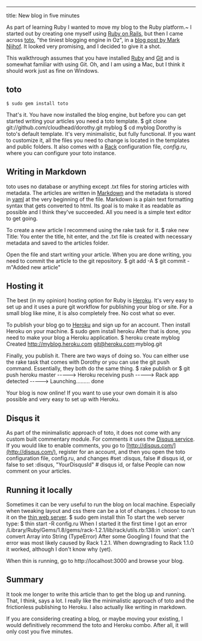 --- 
title: New blog in five minutes

As part of learning Ruby I wanted to move my blog to the Ruby platform.~
I started out by creating one myself using [Ruby on Rails](http://rubyonrails.org/), but then I came across [toto](http://cloudhead.io/toto), "the tiniest blogging engine in Oz", in a [blog post by Mark Nijhof](http://cre8ivethought.com/blog/2010/08/04/blog-moved-once-again/). It looked very promising, and I decided to give it a shot. 

This walkthrough assumes that you have installed [Ruby](http://www.ruby-lang.org/en/) and [Git](http://git-scm.com/) and is somewhat familiar with using Git. Oh, and I am using a Mac, but I think it should work just as fine on Windows.

## toto
	$ sudo gem install toto
That's it. You have now installed the blog engine, but before you can get started writing your articles you need a toto template.
	$ git clone git://github.com/cloudhead/dorothy.git myblog
	$ cd myblog
Dorothy is toto's default template. It's very minimalistic, but fully functional. If you want to customize it, all the files you need to change is located in the templates and public folders. It also comes with a [Rack](http://rack.rubyforge.org/) configuration file, *config.ru*, where you can configure your toto instance.

## Writing in Markdown
toto uses no database or anything except .txt files for storing articles with metadata. The articles are written in [Markdown](http://daringfireball.net/projects/markdown/) and the metadata is stored in [yaml](http://www.yaml.org/) at the very beginning of the file. Markdown is a plain text formatting syntax that gets converted to html. Its goal is to make it as readable as possible and I think they've succeeded. All you need is a simple text editor to get going.

To create a new article I recommend using the rake task for it.
	$ rake new
	Title: 
You enter the title, hit enter, and the .txt file is created with necessary metadata and saved to the articles folder.

Open the file and start writing your article. When you are done writing, you need to commit the article to the git repository.
	$ git add -A
	$ git commit -m"Added new article"
	
## Hosting it
The best (in my opinion) hosting option for Ruby is [Heroku](http://heroku.com/). It's very easy to set up and it uses a pure git workflow for publishing your blog or site. For a small blog like mine, it is also completely free. No cost what so ever.

To publish your blog go to [Heroku](http://heroku.com/) and sign up for an account. Then install Heroku on your machine.
	$ sudo gem install heroku
After that is done, you need to make your blog a Heroku application.
	$ heroku create myblog
	Created http://myblog.heroku.com
	git@heroku.com:myblog.git

Finally, you publish it. There are two ways of doing so. You can either use the rake task that comes with Dorothy or you can use the git push command. Essentially, they both do the same thing.
	$ rake publish
or
	$ git push heroku master
	-----> Heroku receiving push
	-----> Rack app detected
	-----> Launching......... done
	
Your blog is now online! If you want to use your own domain it is also possible and very easy to set up with Heroku.

## Disqus it
As part of the minimalistic approach of toto, it does not come with any custom built commentary module. For comments it uses the [Disqus service](http://disqus.com/). If you would like to enable comments, you go to [http://disqus.com/](http://disqus.com/), register for an account, and then you open the toto configuration file, config.ru, and changes
	#set :disqus, false          # disqus id, or false
to
	set :disqus, "YourDisqusId"  # disqus id, or false
People can now comment on your articles.

## Running it locally
Sometimes it can be very useful to run the blog on local machine. Especially when tweaking layout and css there can be a lot of changes. I choose to run it on the [thin web server](http://code.macournoyer.com/thin/).
	$ sudo gem install thin
To start the web server type:
	$ thin start -R config.ru
When I started it the first time I got an error
	/Library/Ruby/Gems/1.8/gems/rack-1.2.1/lib/rack/utils.rb:138:in `union': can't convert Array into String (TypeError)
After some Googling I found that the error was most likely caused by Rack 1.2.1. When downgrading to Rack 1.1.0 it worked, although I don't know why (yet).

When thin is running, go to http://localhost:3000 and browse your blog.

## Summary
It took me longer to write this article than to get the blog up and running. That, I think, says a lot. I really like the minimalistic approach of toto and the frictionless publishing to Heroku. I also actually like writing in markdown.

If you are considering creating a blog, or maybe moving your existing, I would definitively recommend the toto and Heroku combo. After all, it will only cost you five minutes.